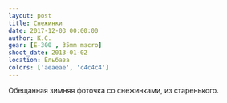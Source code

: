```yaml
---
layout: post
title: Снежинки
date: 2017-12-03 00:00:00
author: К.С.
gear: [E-300 , 35mm macro]
shoot_date: 2013-01-02
location: Ёльбаза
colors: ['aeaeae', 'c4c4c4']
---
```

Обещанная зимняя фоточка со снежинками, из старенького.
